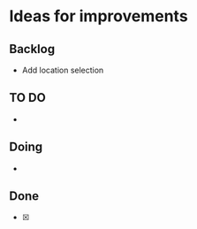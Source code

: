 # Ideas for improvements

## Backlog
- Add location selection

## TO DO
-

## Doing
-

## Done
- [x]
